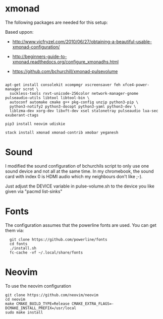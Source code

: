 # xmonad

The following packages are needed for this setup:

Based uppon:

- http://www.vicfryzel.com/2010/06/27/obtaining-a-beautiful-usable-xmonad-configuration/

- http://beginners-guide-to-xmonad.readthedocs.org/configure_xmonadhs.html

- https://github.com/bchurchill/xmonad-pulsevolume

```

apt-get install consolekit xcompmgr xscreensaver feh xfce4-power-manager scrot \
  suckless-tools rxvt-unicode-256color network-manager-gnome pulseaudio-utils libtool libtool-bin \
  autoconf automake cmake g++ pkg-config unzip python3-pip \
  python3-notify2 python3-docopt python3-yaml python3-dev \
  liblzma-dev xorg-dev libxft-dev xsel stalonetray pulseaudio lua-sec exuberant-ctags

pip3 install neovim udiskie

stack install xmonad xmonad-contrib xmobar yeganesh
```

# Sound
I modified the sound configuration of bchurchils script to only use one sound device and not all at the same time. 
In my chromebook, the sound card with index 0 is HDMI audio which my neighbours don't like ;-).

Just adjust the DEVICE variable in pulse-volume.sh to the device you like given via "pacmd list-sinks"

# Fonts

The configuration assumes that the powerline fonts are used. You can get them via:

```
  git clone https://github.com/powerline/fonts
  cd fonts
  ./install.sh
  fc-cache -vf ~/.local/share/fonts
```

# Neovim

To use the neovim configuration

```
git clone https://github.com/neovim/neovim
cd neovim
make CMAKE_BUILD_TYPE=Release CMAKE_EXTRA_FLAGS=-DCMAKE_INSTALL_PREFIX=/usr/local
sudo make install
```

